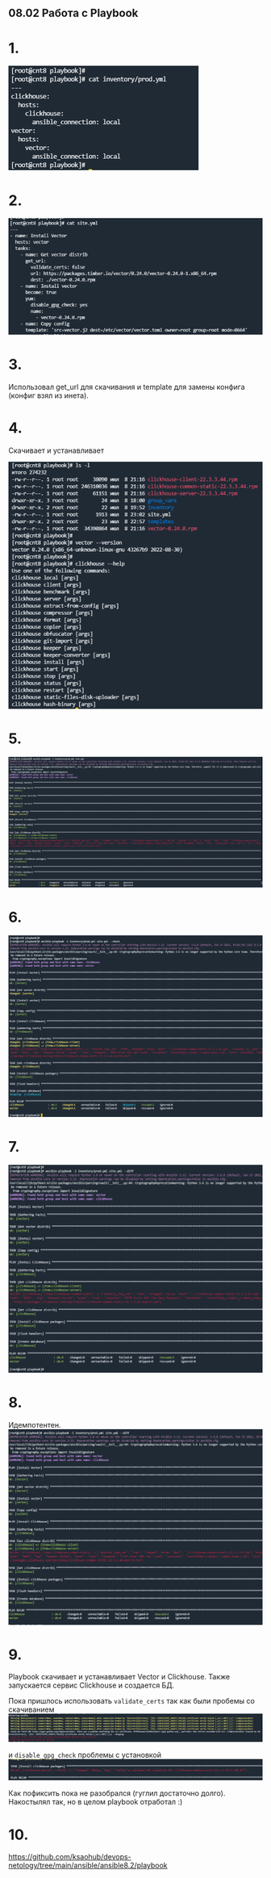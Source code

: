 ## 08.02 Работа с Playbook

# 1.
![img_1.png](pic/img_1.png)

# 2.
![img_3.png](pic/img_3.png)

# 3.
Использовал get_url для скачивания и template для замены конфига (конфиг взял из инета).

# 4. 
Скачивает и устанавливает

![img_4.png](pic/img_4.png) 

# 5.
![img_5.png](pic/img_5.png)

# 6.
![img_6.png](pic/img_6.png)

# 7.
![img_7.png](pic/img_7.png)

# 8. 
Идемпотентен.
![img_8.png](pic/img_8.png)

# 9.
Playbook скачивает и устанавливает Vector и Clickhouse. Также запускается сервис Clickhouse и создается БД.

Пока пришлось использовать `validate_certs` так как были пробемы со скачиванием
![img_9.png](pic/img_9.png)

и `disable_gpg_check` проблемы с установкой
![img_10.png](pic/img_10.png)

Как пофиксить пока не разобрался (гуглил достаточно долго). Накостылял так, но в целом playbook отработал :)

# 10. 
https://github.com/ksaohub/devops-netology/tree/main/ansible/ansible8.2/playbook